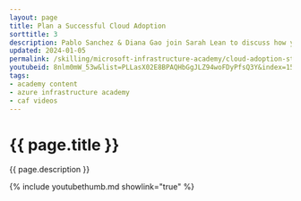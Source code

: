 ```yaml
---
layout: page
title: Plan a Successful Cloud Adoption
sorttitle: 3
description: Pablo Sanchez & Diana Gao join Sarah Lean to discuss how your organization can develop a cloud adoption strategy and build your cloud business case with key financial and technical considerations.
updated: 2024-01-05
permalink: /skilling/microsoft-infrastructure-academy/cloud-adoption-strategy
youtubeid: 8nlm0mW_53w&list=PLLasX02E8BPAQHbGgJLZ94woFDyPfsQ3Y&index=15
tags: 
- academy content
- azure infrastructure academy
- caf videos
---
```


# {{ page.title }}

{{ page.description }}

{% include youtubethumb.md showlink="true" %}